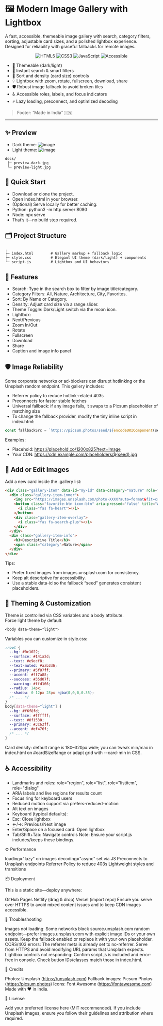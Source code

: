 # 🖼️ Modern Image Gallery with Lightbox

A fast, accessible, themeable image gallery with search, category filters, sorting, adjustable card sizes, and a polished lightbox experience.  
Designed for reliability with graceful fallbacks for remote images.

<p align="center">
  <img alt="HTML5" src="https://img.shields.io/badge/HTML5-E34F26?logo=html5&logoColor=fff&style=for-the-badge">
  <img alt="CSS3" src="https://img.shields.io/badge/CSS3-1572B6?logo=css3&logoColor=fff&style=for-the-badge">
  <img alt="JavaScript" src="https://img.shields.io/badge/JavaScript-F7DF1E?logo=javascript&logoColor=000&style=for-the-badge">
  <img alt="Accessible" src="https://img.shields.io/badge/Accessible-A11Y-0f766e?style=for-the-badge">
</p>

- 🎨 Themeable (dark/light)
- 🔎 Instant search & smart filters
- 🧭 Sort and density (card size) controls
- 💡 Lightbox with zoom, rotate, fullscreen, download, share
- 🛡️ Robust image fallback to avoid broken tiles
- ♿ Accessible roles, labels, and focus indicators
- ⚡ Lazy loading, preconnect, and optimized decoding

> Footer: “Made in India” 🇮🇳

---

## ✨ Preview

- Dark theme:
  ![image](https://github.com/MdSaifAli063/Modern-Image-Gallery-with-Lightbox/blob/0325d54dcffa1db8d8dd4c23555d87a5decd7487/Screenshot%202025-09-02%20014230.png)
- Light theme:
  ![image](https://github.com/MdSaifAli063/Modern-Image-Gallery-with-Lightbox/blob/8f2fbd35dc8961239ecebd4eb7e2ac508c677168/Screenshot%202025-09-02%20013138.png)

```text
docs/
 ├─ preview-dark.jpg
 └─ preview-light.jpg
```

## 🚀 Quick Start

- Download or clone the project.
- Open index.html in your browser.
- (Optional) Serve locally for better caching:
- Python: python3 -m http.server 8080
- Node: npx serve
- That’s it—no build step required.

## 🗂️ Project Structure
```
.
├─ index.html        # Gallery markup + fallback logic
├─ style.css         # Elegant UI theme (dark/light) + components
└─ script.js         # Lightbox and UI behaviors
```

## 🧭 Features

- Search: Type in the search box to filter by image title/category.
- Category Filters: All, Nature, Architecture, City, Favorites.
- Sort: By Name or Category.
- Density: Adjust card size via a range slider.
- Theme Toggle: Dark/Light switch via the moon icon.
- Lightbox:
- Next/Previous
- Zoom In/Out
- Rotate
- Fullscreen
- Download
- Share
- Caption and image info panel

## 🛡️ Image Reliability

Some corporate networks or ad-blockers can disrupt hotlinking or the Unsplash random endpoint. This gallery includes:

- Referrer policy to reduce hotlink-related 403s
- Preconnects for faster stable fetches
- Universal fallback: if any image fails, it swaps to a Picsum placeholder of matching size
- To change the fallback provider, modify the tiny inline script in index.html:
```js
const fallbackSrc = `https://picsum.photos/seed/${encodeURIComponent(seed)}/1200/825`;
```

Examples:

- Placehold: https://placehold.co/1200x825?text=Image
- Your CDN: https://cdn.example.com/placeholders/${seed}.jpg

## 🧩 Add or Edit Images

Add a new card inside the .gallery list:
```html
<div class="gallery-item" data-id="my-id" data-category="nature" role="listitem" tabindex="0">
  <div class="gallery-item-inner">
    <img src="https://images.unsplash.com/photo-XXXX?auto=format&fit=crop&w=1200&q=80" alt="Descriptive Title" loading="lazy">
    <button class="favorite-btn icon-btn" aria-pressed="false" title="Add to favorites">
      <i class="fas fa-heart"></i>
    </button>
    <div class="gallery-item-overlay">
      <i class="fas fa-search-plus"></i>
    </div>
  </div>
  <div class="gallery-item-info">
    <h3>Descriptive Title</h3>
    <span class="category">Nature</span>
  </div>
</div>
```

Tips:

- Prefer fixed images from images.unsplash.com for consistency.
- Keep alt descriptive for accessibility.
- Use a stable data-id so the fallback “seed” generates consistent placeholders.

## 🎨 Theming & Customization

Theme is controlled via CSS variables and a body attribute.
<br>
Force light theme by default:
```css
<body data-theme="light">
```
Variables you can customize in style.css:
```css
:root {
  --bg: #0c1022;
  --surface: #141a2d;
  --text: #e9ecf8;
  --text-muted: #aab3d6;
  --primary: #5f87ff;
  --accent: #ff7a88;
  --success: #35d07f;
  --warning: #ffd166;
  --radius: 14px;
  --shadow: 0 12px 28px rgba(0,0,0,0.35);
  /* ... */
}
body[data-theme="light"] {
  --bg: #f6f8fd;
  --surface: #ffffff;
  --text: #0f1530;
  --primary: #3c63ff;
  --accent: #ef476f;
  /* ... */
}
```
Card density: default range is 180–320px wide; you can tweak min/max in index.html on #cardSizeRange or adapt grid with --card-min in CSS.

## ♿ Accessibility

- Landmarks and roles: role="region", role="list", role="listitem", role="dialog"
- ARIA labels and live regions for results count
- Focus ring for keyboard users
- Reduced motion support via prefers-reduced-motion
- Alt text on images
- Keyboard (typical defaults):
- Esc: Close lightbox
- ←/→: Previous/Next image
- Enter/Space on a focused card: Open lightbox
- Tab/Shift+Tab: Navigate controls
Note: Ensure your script.js includes/keeps these bindings.

⚙️ Performance

loading="lazy" on images
decoding="async" set via JS
Preconnects to Unsplash endpoints
Referrer Policy to reduce 403s
Lightweight styles and transitions

📦 Deployment

This is a static site—deploy anywhere:

GitHub Pages
Netlify (drag & drop)
Vercel (import repo)
Ensure you serve over HTTPS to avoid mixed content issues and to keep CDN images accessible.

🧰 Troubleshooting

Images not loading:
Some networks block source.unsplash.com random endpoint—prefer images.unsplash.com with explicit image IDs or your own assets.
Keep the fallback enabled or replace it with your own placeholder.
CORS/403 errors:
The referrer meta is already set to no-referrer.
Serve from HTTPS and avoid modifying URL params that Unsplash expects.
Lightbox controls not responding:
Confirm script.js is included and error-free in console.
Check button IDs/classes match those in index.html.

🙏 Credits

Photos: Unsplash (https://unsplash.com)
Fallback images: Picsum Photos (https://picsum.photos)
Icons: Font Awesome (https://fontawesome.com)
Made with ❤️ in India.

📄 License

Add your preferred license here (MIT recommended). If you include Unsplash images, ensure you follow their guidelines and attribution where required.
